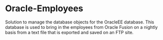 # Oracle-Employees
Solution to manage the database objects for the OracleEE database.  This database is used to bring in the employees from Oracle Fusion on a nightly basis from a text file that is exported and saved on an FTP site.
